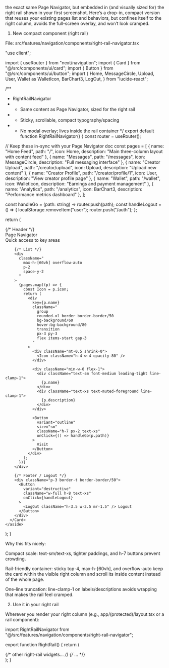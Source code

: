 the exact same Page Navigator, but embedded in (and visually sized for) the right rail shown in your first screenshot. Here’s a drop-in, compact version that reuses your existing pages list and behaviors, but confines itself to the right column, avoids the full-screen overlay, and won’t look cramped.

1) New compact component (right rail)

File: src/features/navigation/components/right-rail-navigator.tsx

"use client";

import { useRouter } from "next/navigation";
import { Card } from "@/src/components/ui/card";
import { Button } from "@/src/components/ui/button";
import {
  Home,
  MessageCircle,
  Upload,
  User,
  Wallet as WalletIcon,
  BarChart3,
  LogOut,
} from "lucide-react";

/**
 * RightRailNavigator
 * - Same content as Page Navigator, sized for the right rail
 * - Sticky, scrollable, compact typography/spacing
 * - No modal overlay; lives inside the rail container
 */
export default function RightRailNavigator() {
  const router = useRouter();

  // Keep these in-sync with your Page Navigator doc
  const pages = [
    { name: "Home Feed", path: "/", icon: Home, description: "Main three-column layout with content feed" },
    { name: "Messages", path: "/messages", icon: MessageCircle, description: "Full messaging interface" },
    { name: "Creator Upload", path: "/creator/upload", icon: Upload, description: "Upload new content" },
    { name: "Creator Profile", path: "/creator/profile/1", icon: User, description: "View creator profile page" },
    { name: "Wallet", path: "/wallet", icon: WalletIcon, description: "Earnings and payment management" },
    { name: "Analytics", path: "/analytics", icon: BarChart3, description: "Performance metrics dashboard" },
  ];

  const handleGo = (path: string) => router.push(path);
  const handleLogout = () => {
    localStorage.removeItem("user");
    router.push("/auth");
  };

  return (
    <aside
      aria-label="Page Navigator"
      className="
        sticky top-4
        max-w-full
        w-full
        [--rail-w:theme(spacing.88)]  /* ~352px; respects tight rails */
      "
    >
      <Card
        className="
          w-full
          overflow-hidden
          shadow-card
          rounded-2xl
          border-border/60
          bg-card/80
          backdrop-blur
        "
      >
        {/* Header */}
        <div className="px-4 py-3 border-b border-border/50">
          <div className="text-base font-semibold leading-none">Page Navigator</div>
          <div className="mt-1 text-xs text-muted-foreground">
            Quick access to key areas
          </div>
        </div>

        {/* List */}
        <div
          className="
            max-h-[60vh] overflow-auto
            p-2
            space-y-2
          "
        >
          {pages.map((p) => {
            const Icon = p.icon;
            return (
              <div
                key={p.name}
                className="
                  group
                  rounded-xl border border-border/50
                  bg-background/60
                  hover:bg-background/80
                  transition
                  px-3 py-3
                  flex items-start gap-3
                "
              >
                <div className="mt-0.5 shrink-0">
                  <Icon className="h-4 w-4 opacity-80" />
                </div>

                <div className="min-w-0 flex-1">
                  <div className="text-sm font-medium leading-tight line-clamp-1">
                    {p.name}
                  </div>
                  <div className="text-xs text-muted-foreground line-clamp-1">
                    {p.description}
                  </div>
                </div>

                <Button
                  variant="outline"
                  size="sm"
                  className="h-7 px-2 text-xs"
                  onClick={() => handleGo(p.path)}
                >
                  Visit
                </Button>
              </div>
            );
          })}
        </div>

        {/* Footer / Logout */}
        <div className="p-3 border-t border-border/50">
          <Button
            variant="destructive"
            className="w-full h-8 text-xs"
            onClick={handleLogout}
          >
            <LogOut className="h-3.5 w-3.5 mr-1.5" /> Logout
          </Button>
        </div>
      </Card>
    </aside>
  );
}


Why this fits nicely:

Compact scale: text-sm/text-xs, tighter paddings, and h-7 buttons prevent crowding.

Rail-friendly container: sticky top-4, max-h-[60vh], and overflow-auto keep the card within the visible right column and scroll its inside content instead of the whole page.

One-line truncation: line-clamp-1 on labels/descriptions avoids wrapping that makes the rail feel cramped.

2) Use it in your right rail

Wherever you render your right column (e.g., app/(protected)/layout.tsx or a rail component):

import RightRailNavigator from "@/src/features/navigation/components/right-rail-navigator";

export function RightRail() {
  return (
    <div className="w-full max-w-[352px] mx-auto space-y-4">
      {/* other right-rail widgets... */}
      <RightRailNavigator />
      {/* … */}
    </div>
  );
}